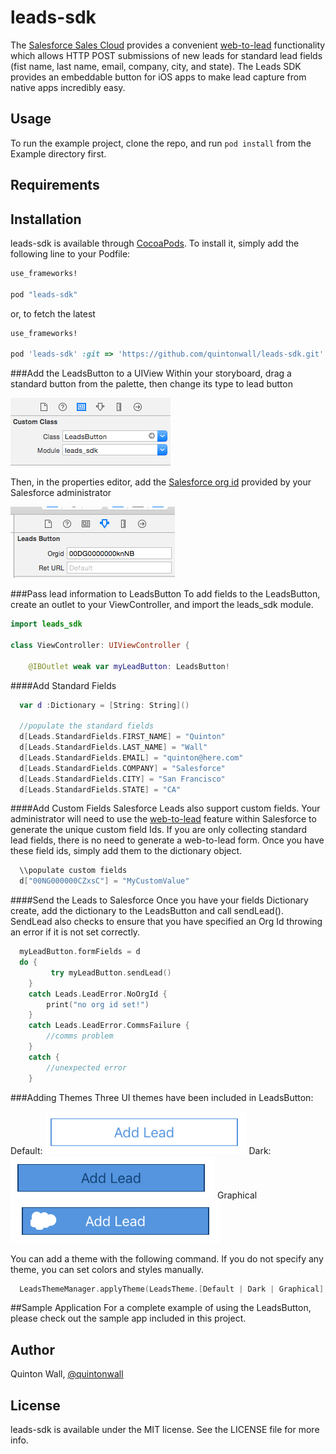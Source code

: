# leads-sdk


The [Salesforce Sales Cloud](http://salesforce.com/sales-cloud) provides a convenient [web-to-lead](https://help.salesforce.com/apex/HTViewHelpDoc?id=setting_up_web_to_lead.htm&language=en_US) functionality which allows HTTP POST submissions of new leads for standard lead fields (fist name, last name, email, company, city, and state). The Leads SDK provides an embeddable button for iOS apps to make lead capture from native apps incredibly easy.

## Usage

To run the example project, clone the repo, and run `pod install` from the Example directory first.

## Requirements

## Installation

leads-sdk is available through [CocoaPods](http://cocoapods.org). To install
it, simply add the following line to your Podfile:

```ruby
use_frameworks!

pod "leads-sdk"
```

or, to fetch the latest

```ruby
use_frameworks!

pod 'leads-sdk' :git => 'https://github.com/quintonwall/leads-sdk.git'
```


###Add the LeadsButton to a UIView
Within your storyboard, drag a standard button from the palette, then change its type to lead button

![](https://github.com/quintonwall/leads-sdk/blob/master/readme-assets/customClass.png?raw=true)

Then, in the properties editor, add the [Salesforce org id](https://help.salesforce.com/HTViewSolution?id=000006019) provided by your Salesforce administrator

![](https://github.com/quintonwall/leads-sdk/blob/master/readme-assets/setOrgId.png?raw=true)

###Pass lead information to LeadsButton
To add fields to the LeadsButton, create an outlet to your ViewController, and import the leads_sdk module.

```swift
import leads_sdk

class ViewController: UIViewController {

    @IBOutlet weak var myLeadButton: LeadsButton!

```


####Add Standard Fields
```swift
  var d :Dictionary = [String: String]()

  //populate the standard fields
  d[Leads.StandardFields.FIRST_NAME] = "Quinton"
  d[Leads.StandardFields.LAST_NAME] = "Wall"
  d[Leads.StandardFields.EMAIL] = "quinton@here.com"
  d[Leads.StandardFields.COMPANY] = "Salesforce"
  d[Leads.StandardFields.CITY] = "San Francisco"
  d[Leads.StandardFields.STATE] = "CA"
```

####Add Custom Fields
Salesforce Leads also support custom fields. Your administrator will need to use the [web-to-lead](https://help.salesforce.com/apex/HTViewHelpDoc?id=setting_up_web_to_lead.htm&language=en_US) feature within Salesforce to generate the unique custom field Ids. If you are only collecting standard lead fields, there is no need to generate a web-to-lead form. Once you have these field ids, simply add them to the dictionary object.

```swift
  \\populate custom fields
  d["00NG000000CZxsC"] = "MyCustomValue"
```

####Send the Leads to Salesforce
Once you have your fields Dictionary create, add the dictionary to the LeadsButton and call sendLead(). SendLead also checks to ensure that you have specified an Org Id throwing an error if it is not set correctly.

```swift
  myLeadButton.formFields = d
  do {
         try myLeadButton.sendLead()
    }
    catch Leads.LeadError.NoOrgId {
        print("no org id set!")
    }
    catch Leads.LeadError.CommsFailure {
        //comms problem
    }
    catch {
        //unexpected error
    }

```

###Adding Themes
Three UI themes have been included in LeadsButton:

Default: ![Default](https://github.com/quintonwall/leads-sdk/blob/master/readme-assets/default.png?raw=true)
Dark: ![Dark](https://github.com/quintonwall/leads-sdk/blob/master/readme-assets/dark.png?raw=true)
Graphical ![Graphical](https://github.com/quintonwall/leads-sdk/blob/master/readme-assets/graphical.png?raw=true)

You can add a theme with the following command. If you do not specify any theme, you can set colors and styles manually.

```swift
  LeadsThemeManager.applyTheme(LeadsTheme.[Default | Dark | Graphical], leadsbutton: myLeadButton)
```

##Sample Application
For a complete example of using the LeadsButton, please check out the sample app included in this project.

## Author

Quinton Wall, [@quintonwall](http://twitter.com/quintonwall)

## License

leads-sdk is available under the MIT license. See the LICENSE file for more info.
